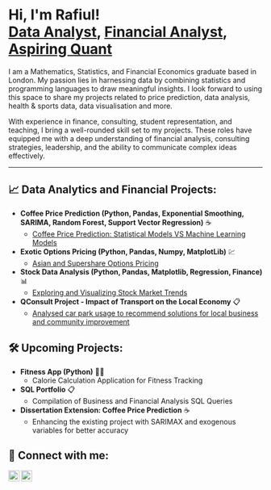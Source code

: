 <h1>Hi, I'm Rafiul! <br/><a href="https://github.com/rafi-1110">Data Analyst</a>, <a href="https://www.linkedin.com/in/rafiul-islam-5ba7b6155">Financial Analyst</a>, <a href="https://github.com/rafi-1110/exotic-options-pricing">Aspiring Quant</a></h1>

I am a Mathematics, Statistics, and Financial Economics graduate based in London. My passion lies in harnessing data by combining statistics and programming languages to draw meaningful insights. I look forward to using this space to share my projects related to price prediction, data analysis, health & sports data, data visualisation and more.

With experience in finance, consulting, student representation, and teaching, I bring a well-rounded skill set to my projects. These roles have equipped me with a deep understanding of financial analysis, consulting strategies, leadership, and the ability to communicate complex ideas effectively.

---

<h2>📈 Data Analytics and Financial Projects:</h2>

- <b>Coffee Price Prediction (Python, Pandas, Exponential Smoothing, SARIMA, Random Forest, Support Vector Regression)</b> ☕
  - [Coffee Price Prediction: Statistical Models VS Machine Learning Models](https://github.com/[your-username]/coffee-price-prediction)
- <b>Exotic Options Pricing (Python, Pandas, Numpy, MatplotLib)</b> 💹
  - [Asian and Supershare Options Pricing](https://github.com/rafi-1110/Exotic-Option-Pricing)  
- <b>Stock Data Analysis (Python, Pandas, Matplotlib, Regression, Finance)</b> 📊
  - [Exploring and Visualizing Stock Market Trends](https://github.com/[your-username]/stock-data-analysis)
- <b>QConsult Project - Impact of Transport on the Local Economy</b> 📋
  - [Analysed car park usage to recommend solutions for local business and community improvement](https://github.com/rafi-1110/Qconsult-Project)


<h2>🛠️ Upcoming Projects:</h2>

- <b>Fitness App (Python)</b> 🏋️‍♂️
  - Calorie Calculation Application for Fitness Tracking
- <b>SQL Portfolio</b> 📋
  - Compilation of Business and Financial Analysis SQL Queries
- <b>Dissertation Extension: Coffee Price Prediction</b> ☕
  - Enhancing the existing project with SARIMAX and exogenous variables for better accuracy

<h2>👔 Connect with me:</h2>

[<img align="left" alt="Rafiul | LinkedIn" width="22px" src="https://cdn.jsdelivr.net/npm/simple-icons@v3/icons/linkedin.svg" />][linkedin]
[<img align="left" alt="Rafiul | GitHub" width="22px" src="https://cdn.jsdelivr.net/npm/simple-icons@v3/icons/github.svg" />][github]

[linkedin]: https://linkedin.com/in/rafiul-islam-5ba7b6155
[github]: https://github.com/rafi-1110
<!--
**[your-username]/[your-username]** is a ✨ _special_ ✨ repository because its `README.md` (this file) appears on your GitHub profile.
-->
